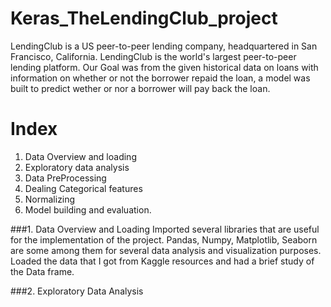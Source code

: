 # Keras_TheLendingClub_project
LendingClub is a US peer-to-peer lending company, headquartered in San Francisco, California. LendingClub is the world's largest peer-to-peer lending platform. 
Our Goal was from the given historical data on loans with information on whether or not the borrower repaid the loan, a model was built to predict wether or nor a borrower will pay back the loan.
# Index
 1. Data Overview and loading
 2. Exploratory data analysis
 3. Data PreProcessing
 4. Dealing Categorical features
 5. Normalizing
 6. Model building and evaluation.

###1. Data Overview and Loading
Imported several libraries that are useful for the implementation of the project. Pandas, Numpy, Matplotlib, Seaborn are some among them for several data analysis and visualization purposes. Loaded the data that I got from Kaggle resources and had a brief study of the Data frame.

###2. Exploratory Data Analysis



 
